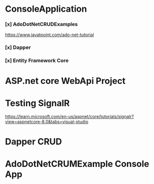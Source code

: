 # ConsoleApplication 
  ### [x] AdoDotNetCRUDExamples
  https://www.javatpoint.com/ado-net-tutorial

  ### [x] Dapper


  ### [x] Entity Framework Core

# ASP.net core WebApi Project
	
	


# Testing SignalR
https://learn.microsoft.com/en-us/aspnet/core/tutorials/signalr?view=aspnetcore-8.0&tabs=visual-studio

# Dapper CRUD

# AdoDotNetCRUMExample Console App






